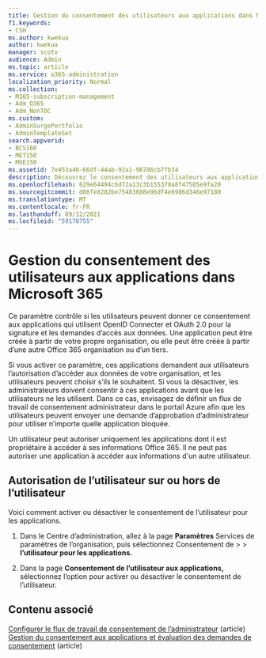 ```yaml
---
title: Gestion du consentement des utilisateurs aux applications dans Microsoft 365
f1.keywords:
- CSH
ms.author: kwekua
author: kwekua
manager: scotv
audience: Admin
ms.topic: article
ms.service: o365-administration
localization_priority: Normal
ms.collection:
- M365-subscription-management
- Adm_O365
- Adm_NonTOC
ms.custom:
- AdminSurgePortfolio
- AdminTemplateSet
search.appverid:
- BCS160
- MET150
- MOE150
ms.assetid: 7e453a40-66df-44ab-92a1-96786cb7fb34
description: Découvrez le consentement des utilisateurs aux applications et comment les activer pour autoriser des applications tierces à accéder aux informations d’Microsoft 365 utilisateurs.
ms.openlocfilehash: 629e64494c6d72a13c3b155370a8f47505e9fa20
ms.sourcegitcommit: d08fe0282be75483608e96df4e6986d346e97180
ms.translationtype: MT
ms.contentlocale: fr-FR
ms.lasthandoff: 09/12/2021
ms.locfileid: "59178755"
---
```

# <a name="managing-user-consent-to-apps-in-microsoft-365"></a>Gestion du consentement des utilisateurs aux applications dans Microsoft 365

Ce paramètre contrôle si les utilisateurs peuvent donner ce consentement aux applications qui utilisent OpenID Connecter et OAuth 2.0 pour la signature et les demandes d’accès aux données. Une application peut être créée à partir de votre propre organisation, ou elle peut être créée à partir d’une autre Office 365 organisation ou d’un tiers.

Si vous activer ce paramètre, ces applications demandent aux utilisateurs l’autorisation d’accéder aux données de votre organisation, et les utilisateurs peuvent choisir s’ils le souhaitent. Si vous la désactiver, les administrateurs doivent consentir à ces applications avant que les utilisateurs ne les utilisent. Dans ce cas, envisagez de définir un flux de travail de consentement administrateur dans le portail Azure afin que les utilisateurs peuvent envoyer une demande d’approbation d’administrateur pour utiliser n’importe quelle application bloquée.

Un utilisateur peut autoriser uniquement les applications dont il est propriétaire à accéder à ses informations Office 365. Il ne peut pas autoriser une application à accéder aux informations d'un autre utilisateur.

## <a name="turning-user-consent-on-or-off"></a>Autorisation de l’utilisateur sur ou hors de l’utilisateur

Voici comment activer ou désactiver le consentement de l’utilisateur pour les applications.

1. Dans le Centre d’administration, allez à la page **Paramètres** Services de paramètres de l’organisation, puis sélectionnez Consentement de \>   >  [](https://go.microsoft.com/fwlink/p/?linkid=2053743) **l’utilisateur pour les applications.**

2. Dans la page **Consentement de l’utilisateur aux applications,** sélectionnez l’option pour activer ou désactiver le consentement de l’utilisateur.

## <a name="related-content"></a>Contenu associé 

[Configurer le flux de travail de consentement de l’administrateur](/azure/active-directory/manage-apps/configure-admin-consent-workflow) (article)\
[Gestion du consentement aux applications et évaluation des demandes de consentement](/azure/active-directory/manage-apps/manage-consent-requests) (article)